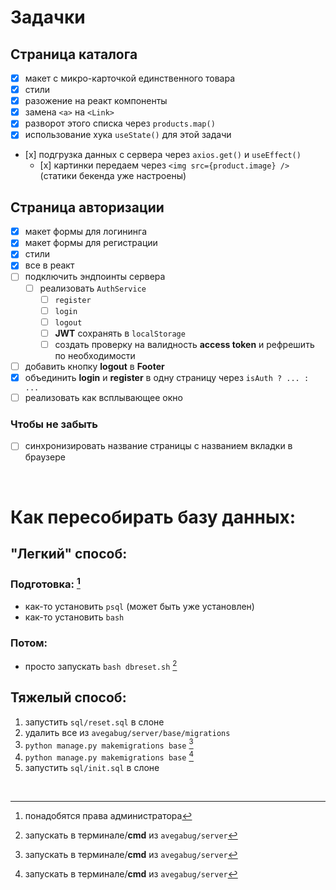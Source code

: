 # Задачки

## Страница каталога

- [x] макет с микро-карточкой единственного товара
- [x] стили
- [x] разожение на реакт компоненты
- [x] замена `<a>` на `<Link>`
- [x] разворот этого списка через `products.map()`
- [x] использование хука `useState()` для этой задачи
- [х] подгрузка данных с сервера через `axios.get()` и `useEffect()`
  - [х] картинки передаем через `<img src={product.image} />` (статики бекенда уже настроены)

## Страница авторизации

- [x] макет формы для логининга
- [x] макет формы для регистрации
- [x] стили
- [x] все в реакт
- [ ] подключить эндпоинты сервера
  - [ ] реализовать `AuthService`
    - [ ] `register`
    - [ ] `login`
    - [ ] `logout`
    - [ ] **JWT** сохранять в `localStorage`
    - [ ] создать проверку на валидность **access token** и рефрешить по необходимости
- [ ] добавить кнопку **logout** в **Footer**
- [x] объединить **login** и **register** в одну страницу через `isAuth ? ... : ...`
- [ ] реализовать как всплывающее окно

### Чтобы не забыть

- [ ] синхронизировать название страницы с названием вкладки в браузере

<br />

# Как пересобирать базу данных:

## "Легкий" способ:

### Подготовка: [^admin]

- как-то установить `psql` (может быть уже установлен)
- как-то установить `bash`

### Потом:

- просто запускать `bash dbreset.sh` [^cmd]

## Тяжелый способ:

1. запустить `sql/reset.sql` в слоне
2. удалить все из `avegabug/server/base/migrations`
3. `python manage.py makemigrations base` [^cmd]
4. `python manage.py makemigrations base` [^cmd]
5. запустить `sql/init.sql` в слоне

<br />

[^admin]: понадобятся права администратора
[^cmd]: запускать в терминале/**cmd** из `avegabug/server`
